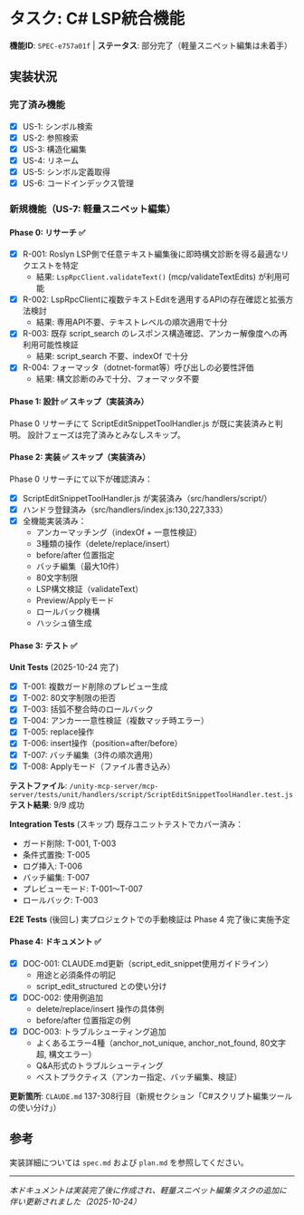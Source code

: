 # タスク: C# LSP統合機能

**機能ID**: `SPEC-e757a01f` | **ステータス**: 部分完了（軽量スニペット編集は未着手）

## 実装状況

### 完了済み機能

- [x] US-1: シンボル検索
- [x] US-2: 参照検索
- [x] US-3: 構造化編集
- [x] US-4: リネーム
- [x] US-5: シンボル定義取得
- [x] US-6: コードインデックス管理

### 新規機能（US-7: 軽量スニペット編集）

#### Phase 0: リサーチ ✅

- [x] R-001: Roslyn LSP側で任意テキスト編集後に即時構文診断を得る最適なリクエストを特定
  - 結果: `LspRpcClient.validateText()` (mcp/validateTextEdits) が利用可能
- [x] R-002: LspRpcClientに複数テキストEditを適用するAPIの存在確認と拡張方法検討
  - 結果: 専用API不要、テキストレベルの順次適用で十分
- [x] R-003: 既存 script_search のレスポンス構造確認、アンカー解像度への再利用可能性検証
  - 結果: script_search 不要、indexOf で十分
- [x] R-004: フォーマッタ（dotnet-format等）呼び出しの必要性評価
  - 結果: 構文診断のみで十分、フォーマッタ不要

#### Phase 1: 設計 ✅ スキップ（実装済み）

Phase 0 リサーチにて ScriptEditSnippetToolHandler.js が既に実装済みと判明。
設計フェーズは完了済みとみなしスキップ。

#### Phase 2: 実装 ✅ スキップ（実装済み）

Phase 0 リサーチにて以下が確認済み：
- [x] ScriptEditSnippetToolHandler.js が実装済み（src/handlers/script/）
- [x] ハンドラ登録済み（src/handlers/index.js:130,227,333）
- [x] 全機能実装済み：
  - アンカーマッチング（indexOf + 一意性検証）
  - 3種類の操作（delete/replace/insert）
  - before/after 位置指定
  - バッチ編集（最大10件）
  - 80文字制限
  - LSP構文検証（validateText）
  - Preview/Applyモード
  - ロールバック機構
  - ハッシュ値生成

#### Phase 3: テスト ✅

**Unit Tests** (2025-10-24 完了)
- [x] T-001: 複数ガード削除のプレビュー生成
- [x] T-002: 80文字制限の拒否
- [x] T-003: 括弧不整合時のロールバック
- [x] T-004: アンカー一意性検証（複数マッチ時エラー）
- [x] T-005: replace操作
- [x] T-006: insert操作（position=after/before）
- [x] T-007: バッチ編集（3件の順次適用）
- [x] T-008: Applyモード（ファイル書き込み）

**テストファイル**: `/unity-mcp-server/mcp-server/tests/unit/handlers/script/ScriptEditSnippetToolHandler.test.js`
**テスト結果**: 9/9 成功

**Integration Tests** (スキップ)
既存ユニットテストでカバー済み：
- ガード削除: T-001, T-003
- 条件式置換: T-005
- ログ挿入: T-006
- バッチ編集: T-007
- プレビューモード: T-001～T-007
- ロールバック: T-003

**E2E Tests** (後回し)
実プロジェクトでの手動検証は Phase 4 完了後に実施予定

#### Phase 4: ドキュメント ✅

- [x] DOC-001: CLAUDE.md更新（script_edit_snippet使用ガイドライン）
  - 用途と必須条件の明記
  - script_edit_structured との使い分け
- [x] DOC-002: 使用例追加
  - delete/replace/insert 操作の具体例
  - before/after 位置指定の例
- [x] DOC-003: トラブルシューティング追加
  - よくあるエラー4種（anchor_not_unique, anchor_not_found, 80文字超, 構文エラー）
  - Q&A形式のトラブルシューティング
  - ベストプラクティス（アンカー指定、バッチ編集、検証）

**更新箇所**: `CLAUDE.md` 137-308行目（新規セクション「C#スクリプト編集ツールの使い分け」）

## 参考

実装詳細については `spec.md` および `plan.md` を参照してください。

---
*本ドキュメントは実装完了後に作成され、軽量スニペット編集タスクの追加に伴い更新されました（2025-10-24）*
